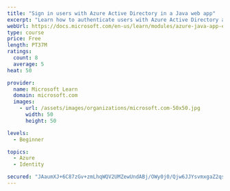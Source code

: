 ```yaml
---
title: "Sign in users with Azure Active Directory in a Java web app"
excerpt: "Learn how to authenticate users with Azure Active Directory and get authorized access to data in a Java web app using Microsoft Authentication Library."
webUrl: https://docs.microsoft.com/en-us/learn/modules/azure-java-app-enable-authentication-authorization/
type: course
price: Free
length: PT37M
ratings:
  count: 8
  average: 5
heat: 50

provider:
  name: Microsoft Learn
  domain: microsoft.com
  images:
    - url: /assets/images/organizations/microsoft.com-50x50.jpg
      width: 50
      height: 50

levels:
  - Beginner

topics:
  - Azure
  - Identity

secured: "JAaumXJ+6C87zGv+zmLhqWQV2UMZewUndABj/OWy0j0/Qjw6JJYsvmxgaZ2qs+TmWXvKuua+HipbWFnutpyp+zpd+mLAY2Yhrh6v4YSnqLSpG3CRq7wDw8Qkid9XNz24sc5iohCfT+wkz3pFq/xEDsS+c3I2pidaPYFHoq6fqirbXilxaL78EXGUzKhMqYQU1N6/wwcRs8CBT7RytIX47uAetjWyHP2IhD0pGDSEqlQWwVh0mmcHGicfyw8ZoduAiKPJpGa//TUn87ZXX044HVbVknaffv5Gq+y/HCu8KGtjxJmXXdXBqtiJF4+krMxhC/Xg3ezVl/TQ6wVloaObxhU8IFA0tczL+D1r9BOhm/zShsS0YBnjrFhG0bXRB4dtOnDR06Lyh8q8qRoFjAL++hfY9Zc7yuN6ZeWjNfnoQGA=;W7PKNNSPHrX4pay1aNWifg=="
---
```


